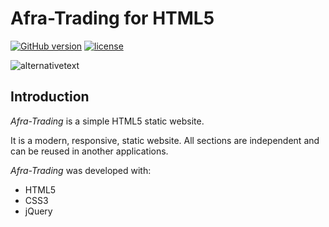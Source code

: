 # Afra-Trading for HTML5

<!-- v1.0.0 -->

[![GitHub version](https://badge.fury.io/gh/WhoSV%2Fafra-trading.svg)](https://badge.fury.io/gh/WhoSV%2Fafra-trading)
[![license](https://img.shields.io/github/license/mashape/apistatus.svg)](ttps://github.com/WhoSV/afra-trading)

![alternativetext](screenshot.png)

## Introduction

_Afra-Trading_ is a simple HTML5 static website.

It is a modern, responsive, static website. All sections are independent and can be reused in another applications.

_Afra-Trading_ was developed with:

- HTML5
- CSS3
- jQuery
